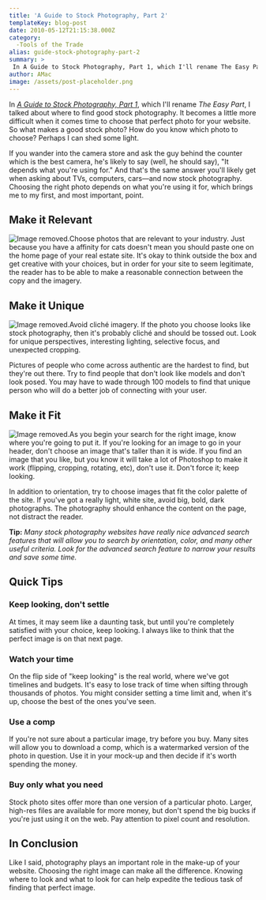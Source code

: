 ```yaml
---
title: 'A Guide to Stock Photography, Part 2'
templateKey: blog-post
date: 2010-05-12T21:15:38.000Z
category: 
  -Tools of the Trade
alias: guide-stock-photography-part-2
summary: > 
 In A Guide to Stock Photography, Part 1, which I'll rename The Easy Part, I talked about where to find good stock photography. It becomes a little more difficult when it comes time to choose that perfect photo for your website. So what makes a good stock photo? How do you know which photo to choose? Perhaps I can shed some light. If you wander into the camera store and ask the guy behind the counter which is the best camera, he's likely to say (well, he should say), "It depends what you're using for." And that's the same answer you'll likely get when asking about TVs, computers, cars—and now stock photography. Choosing the right photo depends on what you're using it for, which brings me to my first, and most important, point.
author: AMac
image: /assets/post-placeholder.png
---
```


In [_A Guide to Stock Photography, Part 1_](/insights/guide-stock-photography-part-1), which I'll rename _The Easy Part_, I talked about where to find good stock photography. It becomes a little more difficult when it comes time to choose that perfect photo for your website. So what makes a good stock photo? How do you know which photo to choose? Perhaps I can shed some light.

If you wander into the camera store and ask the guy behind the counter which is the best camera, he's likely to say (well, he should say), "It depends what you're using for." And that's the same answer you'll likely get when asking about TVs, computers, cars—and now stock photography. Choosing the right photo depends on what you're using it for, which brings me to my first, and most important, point.

Make it Relevant
----------------

![Image removed.](/core/misc/icons/e32700/error.svg "This image has been removed. For security reasons, only images from the local domain are allowed.")Choose photos that are relevant to your industry. Just because you have a affinity for cats doesn't mean you should paste one on the home page of your real estate site. It's okay to think outside the box and get creative with your choices, but in order for your site to seem legitimate, the reader has to be able to make a reasonable connection between the copy and the imagery.

Make it Unique
--------------

![Image removed.](/core/misc/icons/e32700/error.svg "This image has been removed. For security reasons, only images from the local domain are allowed.")Avoid cliché imagery. If the photo you choose looks like stock photography, then it's probably cliché and should be tossed out. Look for unique perspectives, interesting lighting, selective focus, and unexpected cropping.

Pictures of people who come across authentic are the hardest to find, but they're out there. Try to find people that don't look like models and don't look posed. You may have to wade through 100 models to find that unique person who will do a better job of connecting with your user.

Make it Fit
-----------

![Image removed.](/core/misc/icons/e32700/error.svg "This image has been removed. For security reasons, only images from the local domain are allowed.")As you begin your search for the right image, know where you're going to put it. If you're looking for an image to go in your header, don't choose an image that's taller than it is wide. If you find an image that you like, but you know it will take a lot of Photoshop to make it work (flipping, cropping, rotating, etc), don't use it. Don't force it; keep looking.

In addition to orientation, try to choose images that fit the color palette of the site. If you've got a really light, white site, avoid big, bold, dark photographs. The photography should enhance the content on the page, not distract the reader.

**Tip:** _Many stock photography websites have really nice advanced search features that will allow you to search by orientation, color, and many other useful criteria. Look for the advanced search feature to narrow your results and save some time._

Quick Tips
----------

### Keep looking, don't settle

At times, it may seem like a daunting task, but until you're completely satisfied with your choice, keep looking. I always like to think that the perfect image is on that next page.

### Watch your time

On the flip side of "keep looking" is the real world, where we've got timelines and budgets. It's easy to lose track of time when sifting through thousands of photos. You might consider setting a time limit and, when it's up, choose the best of the ones you've seen.

### Use a comp

If you're not sure about a particular image, try before you buy. Many sites will allow you to download a comp, which is a watermarked version of the photo in question. Use it in your mock-up and then decide if it's worth spending the money.

### Buy only what you need

Stock photo sites offer more than one version of a particular photo. Larger, high-res files are available for more money, but don't spend the big bucks if you're just using it on the web. Pay attention to pixel count and resolution.

In Conclusion
-------------

Like I said, photography plays an important role in the make-up of your website. Choosing the right image can make all the difference. Knowing where to look and what to look for can help expedite the tedious task of finding that perfect image.